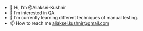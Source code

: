 - 👋 Hi, I’m @Aliaksei-Kushnir
- 👀 I’m interested in QA.
- 🌱 I’m currently learning different techniques of manual testing.
- 📫 How to reach me aliaksei.kushnir@gmail.com

<!---
Aliaksei-Kushnir/Aliaksei-Kushnir is a ✨ special ✨ repository because its `README.md` (this file) appears on your GitHub profile.
You can click the Preview link to take a look at your changes.
--->
